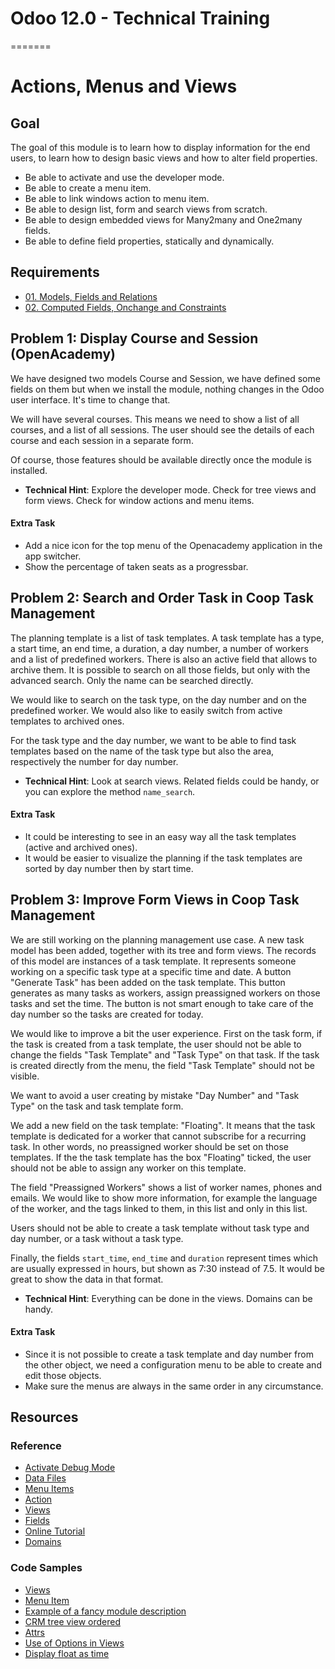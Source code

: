 # Odoo 12.0 - Technical Training
=======
# Actions, Menus and Views

## Goal

The goal of this module is to learn how to display information for the end
users, to learn how to design basic views and how to alter field properties.

* Be able to activate and use the developer mode.
* Be able to create a menu item.
* Be able to link windows action to menu item.
* Be able to design list, form and search views from scratch.
* Be able to design embedded views for Many2many and One2many fields.
* Be able to define field properties, statically and dynamically.


## Requirements

* [01. Models, Fields and Relations](https://github.com/odoo/technical-training/tree/12.0-01-models/)
* [02. Computed Fields, Onchange and Constraints](https://github.com/odoo/technical-training/tree/12.0-02-fields/)


## Problem 1: Display Course and Session (OpenAcademy)

We have designed two models Course and Session, we have defined some fields on
them but when we install the module, nothing changes in the Odoo user interface.
It's time to change that.

We will have several courses. This means we need to show a list of all courses,
and a list of all sessions. The user should see the details of each course and
each session in a separate form.

Of course, those features should be available directly once the module is
installed.

- **Technical Hint**: Explore the developer mode. Check for tree views and form
  views. Check for window actions and menu items.

#### Extra Task

* Add a nice icon for the top menu of the Openacademy application in the app switcher.
* Show the percentage of taken seats as a progressbar.


## Problem 2: Search and Order Task in Coop Task Management

The planning template is a list of task templates. A task template has a type, a
start time, an end time, a duration, a day number, a number of workers and a
list of predefined workers. There is also an active field that allows to archive
them. It is possible to search on all those fields, but only with the advanced
search. Only the name can be searched directly.

We would like to search on the task type, on the day number and on the
predefined worker. We would also like to easily switch from active templates to
archived ones.

For the task type and the day number, we want to be able to find task templates
based on the name of the task type but also the area, respectively the number
for day number.

- **Technical Hint**: Look at search views. Related fields could be handy, or
  you can explore the method `name_search`.

#### Extra Task

* It could be interesting to see in an easy way all the task templates (active
  and archived ones).
* It would be easier to visualize the planning if the task templates are sorted
  by day number then by start time.


## Problem 3: Improve Form Views in Coop Task Management

We are still working on the planning management use case. A new task model has
been added, together with its tree and form views. The records of this model are
instances of a task template. It represents someone working on a specific task
type at a specific time and date. A button "Generate Task" has been added on the
task template. This button generates as many tasks as workers, assign
preassigned workers on those tasks and set the time. The button is not smart
enough to take care of the day number so the tasks are created for today.

We would like to improve a bit the user experience. First on the task form, if
the task is created from a task template, the user should not be able to change
the fields "Task Template" and "Task Type" on that task. If the task is created
directly from the menu, the field "Task Template" should not be visible.

We want to avoid a user creating by mistake "Day Number" and "Task Type" on
the task and task template form.

We add a new field on the task template: "Floating". It means that the task
template is dedicated for a worker that cannot subscribe for a recurring task.
In other words, no preassigned worker should be set on those templates. If the
the task template has the box "Floating" ticked, the user should not be able to
assign any worker on this template.

The field "Preassigned Workers" shows a list of worker names, phones and emails.
We would like to show more information, for example the language of the worker,
and the tags linked to them, in this list and only in this list.

Users should not be able to create a task template without task type and day
number, or a task without a task type.

Finally, the fields `start_time`, `end_time` and `duration` represent times
which are usually expressed in hours, but shown as 7:30 instead of 7.5. It would
be great to show the data in that format.

- **Technical Hint**:  Everything can be done in the views. Domains can be handy.

#### Extra Task

* Since it is not possible to create a task template and day number from the
  other object, we need a configuration menu to be able to create and edit those
  objects.
* Make sure the menus are always in the same order in any circumstance.


## Resources

### Reference

* [Activate Debug Mode](https://www.odoo.com/documentation/11.0/howtos/web.html#a-simple-module)
* [Data Files](http://www.odoo.com/documentation/11.0/reference/data.html)
* [Menu Items](http://www.odoo.com/documentation/11.0/reference/data.html#menuitem)
* [Action](http://www.odoo.com/documentation/11.0/reference/actions.html)
* [Views](http://www.odoo.com/documentation/11.0/reference/views.html)
* [Fields](http://www.odoo.com/documentation/11.0/reference/orm.html#basic-fields)
* [Online Tutorial](http://www.odoo.com/documentation/11.0/howtos/backend.html#basic-views)
* [Domains](https://www.odoo.com/documentation/11.0/reference/orm.html#domains)

### Code Samples

* [Views](https://github.com/odoo/odoo/blob/76c443eda331b75bf5dfa7ec22b8eb22e1084343/addons/product/views/product_views.xml)
* [Menu Item](https://github.com/odoo/odoo/blob/76c443eda331b75bf5dfa7ec22b8eb22e1084343/addons/account/views/account_menuitem.xml)
* [Example of a fancy module description](https://github.com/odoo/odoo/tree/76c443eda331b75bf5dfa7ec22b8eb22e1084343/addons/account/static/description)
* [CRM tree view ordered](https://github.com/odoo/odoo/blob/76c443eda331b75bf5dfa7ec22b8eb22e1084343/addons/crm/views/crm_lead_views.xml#L540)
* [Attrs](https://github.com/odoo/odoo/blob/76c443eda331b75bf5dfa7ec22b8eb22e1084343/addons/hr_recruitment/views/hr_recruitment_views.xml#L412)
* [Use of Options in Views](https://github.com/odoo/odoo/blob/76c443eda331b75bf5dfa7ec22b8eb22e1084343/addons/hr_recruitment/views/hr_recruitment_views.xml#L102)
* [Display float as time](https://github.com/odoo/odoo/blame/fe42986ee2f886527d6cebc702903d039b15f509/addons/calendar/views/calendar_views.xml#L113)
